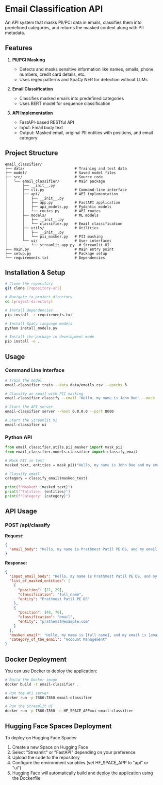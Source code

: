 # Email Classification API

An API system that masks PII/PCI data in emails, classifies them into predefined categories, and returns the masked content along with PII metadata.

## Features

1. **PII/PCI Masking**

   - Detects and masks sensitive information like names, emails, phone numbers, credit card details, etc.
   - Uses regex patterns and SpaCy NER for detection without LLMs
2. **Email Classification**

   - Classifies masked emails into predefined categories
   - Uses BERT model for sequence classification
3. **API Implementation**

   - FastAPI-based RESTful API
   - Input: Email body text
   - Output: Masked email, original PII entities with positions, and email category

## Project Structure

```
email_classifier/
├── data/                       # Training and test data
├── model/                      # Saved model files
├── src/                        # Source code
│   └── email_classifier/       # Main package
│       ├── __init__.py
│       ├── cli.py              # Command-line interface
│       ├── api/                # API implementation
│       │   ├── __init__.py
│       │   ├── app.py          # FastAPI application
│       │   ├── api_models.py   # Pydantic models
│       │   └── routes.py       # API routes
│       ├── models/             # ML models
│       │   ├── __init__.py
│       │   └── classifier.py   # Email classification
│       ├── utils/              # Utilities
│       │   ├── __init__.py
│       │   └── pii_masker.py   # PII masking
│       └── ui/                 # User interfaces
│           └── streamlit_app.py  # Streamlit UI
├── main.py                     # Main entry point
├── setup.py                    # Package setup
└── requirements.txt            # Dependencies
```

## Installation & Setup

```bash
# Clone the repository
git clone [repository-url]

# Navigate to project directory
cd [project-directory]

# Install dependencies
pip install -r requirements.txt

# Install SpaCy language models
python install_models.py

# Install the package in development mode
pip install -e .
```

## Usage

### Command Line Interface

```bash
# Train the model
email-classifier train --data data/emails.csv --epochs 3

# Classify an email with PII masking
email-classifier classify --email "Hello, my name is John Doe" --mask

# Start the API server
email-classifier server --host 0.0.0.0 --port 8000

# Start the Streamlit UI
email-classifier ui
```

### Python API

```python
from email_classifier.utils.pii_masker import mask_pii
from email_classifier.models.classifier import classify_email

# Mask PII in text
masked_text, entities = mask_pii("Hello, my name is John Doe and my email is john@example.com")

# Classify email
category = classify_email(masked_text)

print(f"Masked: {masked_text}")
print(f"Entities: {entities}")
print(f"Category: {category}")
```

## API Usage

### POST /api/classify

**Request:**

```json
{
  "email_body": "Hello, my name is Prathmest Patil PE DS, and my email is johndoe@example.com."
}
```

**Response:**

```json
{
  "input_email_body": "Hello, my name is Prathmest Patil PE DS, and my email is johndoe@example.com.",
  "list_of_masked_entities": [
    {
      "position": [21, 29],
      "classification": "full_name",
      "entity": "Prathmest Patil PE DS"
    },
    {
      "position": [48, 70],
      "classification": "email",
      "entity": "prathemst@example.com"
    }
  ],
  "masked_email": "Hello, my name is [full_name], and my email is [email].",
  "category_of_the_email": "Account Management"
}
```

## Docker Deployment

You can use Docker to deploy the application:

```bash
# Build the Docker image
docker build -t email-classifier .

# Run the API server
docker run -p 7860:7860 email-classifier

# Run the Streamlit UI
docker run -p 7860:7860 -e HF_SPACE_APP=ui email-classifier
```

## Hugging Face Spaces Deployment

To deploy on Hugging Face Spaces:

1. Create a new Space on Hugging Face
2. Select "Streamlit" or "FastAPI" depending on your preference
3. Upload the code to the repository
4. Configure the environment variables (set HF_SPACE_APP to "api" or "ui")
5. Hugging Face will automatically build and deploy the application using the Dockerfile

